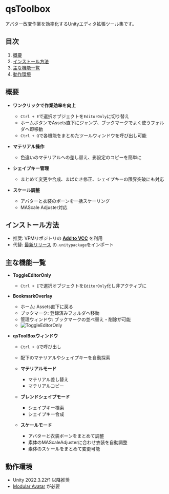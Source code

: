 # qsToolbox
アバター改変作業を効率化するUnityエディタ拡張ツール集です。

<div id="top"></div>

## 目次
1. [概要](#概要)  
2. [インストール方法](#インストール方法)  
3. [主な機能一覧](#主な機能一覧)  
4. [動作環境](#動作環境)  

## 概要 <a name="概要"></a>
- **ワンクリックで作業効率を向上**
  - `Ctrl + E`で選択オブジェクトを`EditorOnly`に切り替え
  - ホームボタンでAssets直下にジャンプ、ブックマークでよく使うフォルダへ即移動
  - `Ctrl + Q`で各機能をまとめたツールウィンドウを呼び出し可能  

- **マテリアル操作**
  - 色違いのマテリアルへの差し替え、影設定のコピーを簡単に

- **シェイプキー管理**
  - まとめて変更や合成、まばたき修正、シェイプキーの限界突破にも対応

- **スケール調整**
  - アバターと衣装のボーンを一括スケーリング
  - MAScale Adjuster対応

## インストール方法 <a name="インストール方法"></a>
- 推奨: VPMリポジトリの [**Add to VCC**](https://qsyi.github.io/vpm-repos/) を利用  
- 代替: [最新リリース](https://github.com/qsyi/qsToolbox/releases/latest) の`.unitypackage`をインポート  

## 主な機能一覧 <a name="主な機能一覧"></a>

- **ToggleEditorOnly**  
  - `Ctrl + E`で選択オブジェクトを`EditorOnly`化し非アクティブに  

- **BookmarkOverlay**
  - ホーム: Assets直下に戻る  
  - ブックマーク: 登録済みフォルダへ移動  
  - 管理ウィンドウ: ブックマークの並べ替え・削除が可能  
  - ![ToggleEditorOnly](https://github.com/user-attachments/assets/60e88bac-3241-4d64-a553-844115eca533)  

- **qsToolBoxウィンドウ**  
  - `Ctrl + Q`で呼び出し  
  - 配下のマテリアルやシェイプキーを自動探索  

  - **マテリアルモード**  
    - マテリアル差し替え  
    - マテリアルコピー  

  - **ブレンドシェイプモード**  
    - シェイプキー検索  
    - シェイプキー合成  

  - **スケールモード**  
    - アバターと衣装ボーンをまとめて調整  
    - 素体のMAScaleAdjusterに合わせ衣装を自動調整  
    - 素体のスケールをまとめて変更可能  

## 動作環境 <a name="動作環境"></a>
- Unity 2022.3.22f1 以降推奨  
- [Modular Avatar](https://modular-avatar.nadena.dev/ja) が必要  